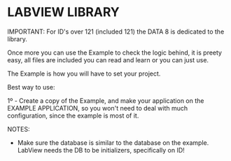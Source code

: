 # LABVIEW LIBRARY

IMPORTANT: For ID's over 121 (included 121) the DATA 8 is dedicated to the library.

Once more you can use the Example to check the logic behind, it is preety easy, all files are included you can read and learn or you can just use.

The Example is how you will have to set your project. 

Best way to use:

1º - Create a copy of the Example, and make your application on the EXAMPLE APPLICATION, so you won't need to deal with much configuration, since the example is most of it.

NOTES:

- Make sure the database is similar to the database on the example. LabView needs the DB to be initializers, specifically on ID!